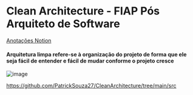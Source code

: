 # Clean Architecture - FIAP Pós Arquiteto de Software 

[Anotações Notion](https://octagonal-hosta-0bb.notion.site/Arquitetura-Limpa-174033fb14df81149a06c3b12019944f)


#### Arquitetura limpa refere-se à organização do projeto de forma que ele seja fácil de entender e fácil de mudar conforme o projeto cresce

![image](https://github.com/user-attachments/assets/ff816d1e-7a48-41c5-9ab3-b4981704015b)


https://github.com/PatrickSouza27/CleanArchitecture/tree/main/src


